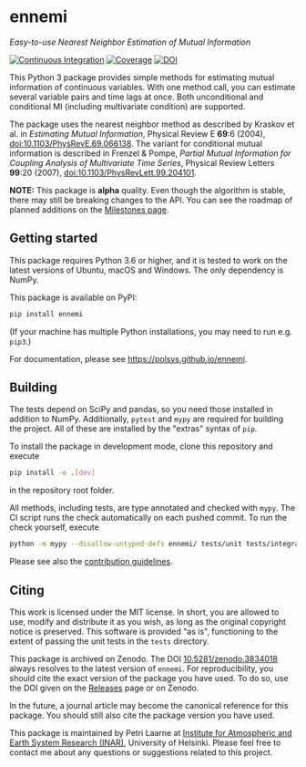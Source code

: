 # ennemi
_Easy-to-use Nearest Neighbor Estimation of Mutual Information_

[![Continuous Integration](https://github.com/polsys/ennemi/workflows/Continuous%20Integration/badge.svg)](https://github.com/polsys/ennemi/actions)
[![Coverage](https://sonarcloud.io/api/project_badges/measure?project=polsys_ennemi&metric=coverage)](https://sonarcloud.io/dashboard?id=polsys_ennemi)
[![DOI](https://zenodo.org/badge/247088713.svg)](https://zenodo.org/badge/latestdoi/247088713)

This Python 3 package provides simple methods for estimating mutual information of continuous variables.
With one method call, you can estimate several variable pairs and time lags at once.
Both unconditional and conditional MI (including multivariate condition) are supported.

The package uses the nearest neighbor method as described by Kraskov et al. in
_Estimating Mutual Information_, Physical Review E **69**:6 (2004),
[doi:10.1103/PhysRevE.69.066138](https://dx.doi.org/10.1103/PhysRevE.69.066138).
The variant for conditional mutual information is described in Frenzel & Pompe,
_Partial Mutual Information for Coupling Analysis of Multivariate Time Series_,
Physical Review Letters **99**:20 (2007),
[doi:10.1103/PhysRevLett.99.204101](https://dx.doi.org/10.1103/PhysRevLett.99.204101).

**NOTE:** This package is **alpha** quality.
Even though the algorithm is stable, there may still be breaking changes to the API.
You can see the roadmap of planned additions on the
[Milestones page](https://github.com/polsys/ennemi/milestones).


## Getting started

This package requires Python 3.6 or higher,
and it is tested to work on the latest versions of Ubuntu, macOS and Windows.
The only dependency is NumPy.

This package is available on PyPI:
```sh
pip install ennemi
```
(If your machine has multiple Python installations, you may need to run e.g. `pip3`.)

For documentation, please see https://polsys.github.io/ennemi.


## Building

The tests depend on SciPy and pandas, so you need those installed in addition to NumPy.
Additionally, `pytest` and `mypy` are required for building the project.
All of these are installed by the "extras" syntax of `pip`.

To install the package in development mode, clone this repository and execute
```sh
pip install -e .[dev]
```
in the repository root folder.

All methods, including tests, are type annotated and checked with `mypy`.
The CI script runs the check automatically on each pushed commit.
To run the check yourself, execute
```sh
python -m mypy --disallow-untyped-defs ennemi/ tests/unit tests/integration
```

Please see also the [contribution guidelines](CONTRIBUTING.md).


## Citing

This work is licensed under the MIT license.
In short, you are allowed to use, modify and distribute it as you wish, as long as
the original copyright notice is preserved.
This software is provided "as is", functioning to the extent of passing
the unit tests in the `tests` directory.

This package is archived on Zenodo.
The DOI [10.5281/zenodo.3834018](https://doi.org/10.5281/zenodo.3834018)
always resolves to the latest version of `ennemi`.
For reproducibility, you should cite the exact version of the package you have used.
To do so, use the DOI given on the [Releases](https://github.com/polsys/ennemi/releases) page or on Zenodo.

In the future, a journal article may become the canonical reference for this package.
You should still also cite the package version you have used.

This package is maintained by Petri Laarne at
[Institute for Atmospheric and Earth System Research (INAR)](https://www.helsinki.fi/en/inar-institute-for-atmospheric-and-earth-system-research),
University of Helsinki.
Please feel free to contact me about any questions or suggestions related to this project.
